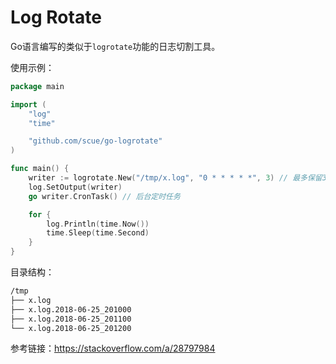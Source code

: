 # Log Rotate

Go语言编写的类似于`logrotate`功能的日志切割工具。

使用示例：

```go
package main

import (
	"log"
	"time"

	"github.com/scue/go-logrotate"
)

func main() {
	writer := logrotate.New("/tmp/x.log", "0 * * * * *", 3) // 最多保留3个日志文件
	log.SetOutput(writer)
	go writer.CronTask() // 后台定时任务

	for {
		log.Println(time.Now())
		time.Sleep(time.Second)
	}
}
```

目录结构：

```txt
/tmp
├── x.log
├── x.log.2018-06-25_201000
├── x.log.2018-06-25_201100
└── x.log.2018-06-25_201200
```

参考链接：https://stackoverflow.com/a/28797984
